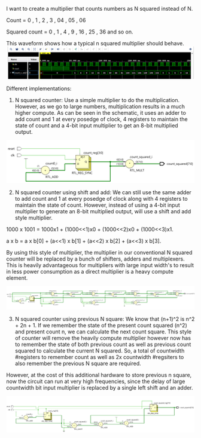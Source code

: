 I want to create a multiplier that counts numbers as N squared instead of N. 

Count         = 0 , 1 , 2 , 3 , 04 , 05 , 06

Squared count = 0 , 1 , 4 , 9 , 16 , 25 , 36 and so on. 

This waveform shows how a typical n squared multiplier should behave.
![N Squared Counter Wavefrom](images/waveform.png)

Different implementations: 

1. N squared counter: Use a simple multiplier to do the multiplication. However, as we go to large numbers, multiplication results in a much higher compute. As can be seen in the schematic, it uses an adder to add count and 1 at every posedge of clock, 4 registers to maintain the state of count and a 4-bit input multiplier to get an 8-bit multiplied output. 

![Count multiplied count](images/n_squared_counter.png)

2. N squared counter using shift and add: We can still use the same adder to add count and 1 at every posedge of clock along with 4 registers to maintain the state of count. However, instead of using a 4-bit input multiplier to generate an 8-bit multiplied output, will use a shift and add style multiplier. 

1000 x 1001 = 1000x1 + (1000<<1)x0 + (1000<<2)x0 + (1000<<3)x1.

a x b       = a x b[0] + (a<<1) x b[1] + (a<<2) x b[2] + (a<<3) x b[3].

By using this style of multiplier, the multiplier in our conventional N squared counter will be replaced by a bunch of shifters, adders and multiplexers. This is heavily advantageous for multipliers with large input width's to result in less power consumption as a direct multiplier is a heavy compute element. 

![Shift and Add Multiplier](images/n_squared_counter_shift_and_add.png)

3. N squared counter using previous N square: We know that (n+1)^2 is n^2 + 2n + 1. If we remember the state of the present count squared (n^2) and present count n, we can calculate the next count square. This style of counter will remove the heavily compute multiplier however now has to remember the state of both previous count as well as previous count squared to calculate the current N squared. So, a total of countwidth #registers to remember count as well as 2x countwidth #regsiters to also remember the previous N square are required. 

However, at the cost of this additional hardware to store previous n square, now the circuit can run at very high frequencies, since the delay of large countwidth bit input multiplier is replaced by a single left shift and an adder. 

![Count square using previous count square](images/n_squared_counter_using_previous_n_square.png)

